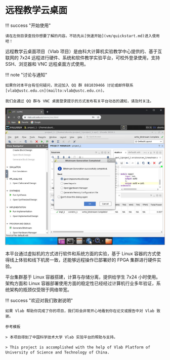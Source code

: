 # 远程教学云桌面

!!! success "开始使用"

    请在左侧目录查找你想要了解的内容。不妨先从[快速开始](vm/quickstart.md)进入使用吧！

远程教学云桌面项目（Vlab 项目）是由科大计算机实验教学中心提供的、基于互联网的 7x24 远程进行硬件、系统和软件教学实验平台，可校外登录使用，支持 SSH、浏览器和 VNC 远程桌面方式使用。

!!! note "讨论与通知"

    如果你对本平台有任何疑问，欢迎加入 QQ 群 881039466 讨论或邮件联系 [vlab@ustc.edu.cn](mailto:vlab@ustc.edu.cn)。

    我们会通过 QQ 群与 VNC 桌面登录提示的方式发布有关平台动态的通知，请及时关注。

![Vlab in Browser](images/vlab-in-browser.jpg)

本平台通过虚拟机的方式进行软件和系统方面的实验，基于 Linux 容器的方式使得线上体验和线下机房一致，还能够远程操作已部署好的 FPGA 集群进行硬件实验。

平台集群基于 Linux 容器搭建，计算与存储分离，提供给学生 7x24 小时使用。架构方面和 Linux 容器部署使用方面的稳定性已经经过计算机行业多年验证，系统架构的瓶颈仅受限于网络带宽。

!!! success "欢迎对我们致谢说明"

    如果 Vlab 帮助你完成了你的项目，我们将会非常开心地看到你在论文或报告中对 Vlab 致谢。

    参考模板

    > 本项目得到了中国科学技术大学 Vlab 实验平台的帮助与支持。

    > This project is accomplished with the help of Vlab Platform of University of Science and Technology of China.
